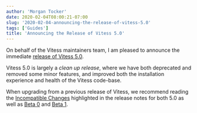 ```yaml
---
author: 'Morgan Tocker'
date: 2020-02-04T08:00:21-07:00
slug: '2020-02-04-announcing-the-release-of-vitess-5.0'
tags: ['Guides']
title: 'Announcing the Release of Vitess 5.0'
---
```


On behalf of the Vitess maintainers team, I am pleased to announce the immediate [release of Vitess 5.0](https://github.com/vitessio/vitess/releases/tag/v5.20%2B20200204).

Vitess 5.0 is largely a _clean up release_, where we have both deprecated and removed some minor features, and improved both the installation experience and health of the Vitess code-base.

When upgrading from a previous release of Vitess, we recommend reading the [Incompatible Changes](https://github.com/vitessio/vitess/releases/tag/v5.20%2B20200204) highlighted in the release notes for both 5.0 as well as [Beta 0](https://github.com/vitessio/vitess/releases/tag/v5.0.0) and [Beta 1](https://github.com/vitessio/vitess/releases/tag/v5.0.1).

